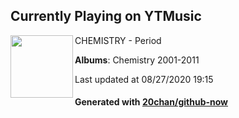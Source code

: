 ## Currently Playing on YTMusic

[<img align="left" width="100" src="https://lh3.googleusercontent.com/E7K2dE8KJzVSPrRXxMyfEbFvufEeOkfb0WjcypTWXns1nas45wFc8Zf1Te1edoVBBlA83qdvoOvPswr6tA">](https://music.youtube.com/channel/UCQh1WcnXjTmIQWIdoWE2k-g)

CHEMISTRY - Period

**Albums**: Chemistry 2001-2011

Last updated at 08/27/2020 19:15

#### Generated with [20chan/github-now](https://github.com/20chan/github-now)


<!--
**20chan/20chan** is a ✨ _special_ ✨ repository because its `README.md` (this file) appears on your GitHub profile.

Here are some ideas to get you started:

- 🔭 I’m currently working on ...
- 🌱 I’m currently learning ...
- 👯 I’m looking to collaborate on ...
- 🤔 I’m looking for help with ...
- 💬 Ask me about ...
- 📫 How to reach me: ...
- 😄 Pronouns: ...
- ⚡ Fun fact: ...
-->
